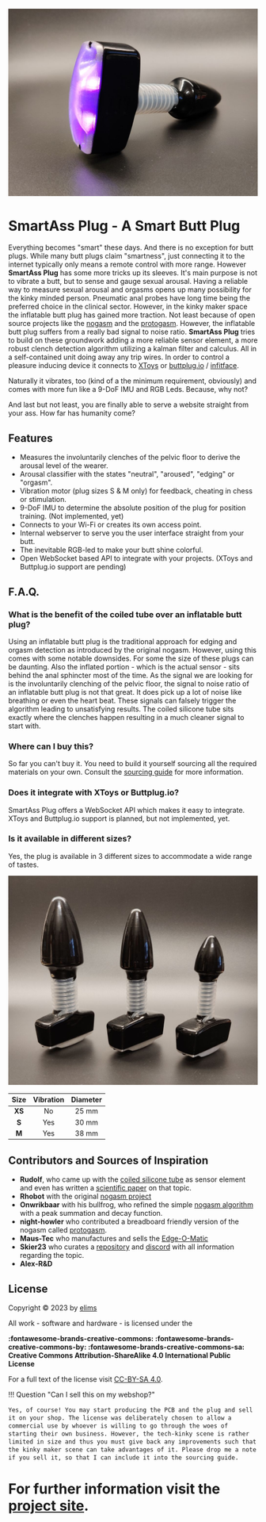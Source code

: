 ![SmartAss Plug](docs/img/SmartAssPlug.jpg)

# SmartAss Plug - A Smart Butt Plug

Everything becomes "smart" these days. And there is no exception for butt plugs. While many butt plugs claim "smartness", just connecting it to the internet typically only means a remote control with more range. However **SmartAss Plug** has some more tricks up its sleeves. It's main purpose is not to vibrate a butt, but to sense and gauge sexual arousal. Having a reliable way to measure sexual arousal and orgasms opens up many possibility for the kinky minded person. Pneumatic anal probes have long time being the preferred choice in the clinical sector. However, in the kinky maker space the inflatable butt plug has gained more traction. Not least because of open source projects like the [nogasm](https://github.com/nogasm/nogasm) and the [protogasm](https://github.com/night-howler/protogasm). However, the inflatable butt plug suffers from a really bad signal to noise ratio. **SmartAss Plug** tries to build on these groundwork adding a more reliable sensor element, a more robust clench detection algorithm utilizing a kalman filter and calculus. All in a self-contained unit doing away any trip wires. In order to control a pleasure inducing device it connects to [XToys](https://xtoys.app/) or [buttplug.io](https://buttplug.io/) / [infitface](https://github.com/intiface/intiface-central).

Naturally it vibrates, too (kind of a the minimum requirement, obviously) and comes with more fun like a 9-DoF IMU and RGB Leds. Because, why not?

And last but not least, you are finally able to serve a website straight from your ass. How far has humanity come?

## Features

- Measures the involuntarily clenches of the pelvic floor to derive the arousal level of the wearer.
- Arousal classifier with the states "neutral", "aroused", "edging" or "orgasm".
- Vibration motor (plug sizes S & M only) for feedback, cheating in chess or stimulation.
- 9-DoF IMU to determine the absolute position of the plug for position training. (Not implemented, yet)
- Connects to your Wi-Fi or creates its own access point.
- Internal webserver to serve you the user interface straight from your butt.
- The inevitable RGB-led to make your butt shine colorful.
- Open WebSocket based API to integrate with your projects. (XToys and Buttplug.io support are pending)

## F.A.Q.

### What is the benefit of the coiled tube over an inflatable butt plug?

Using an inflatable butt plug is the traditional approach for edging and orgasm detection as introduced by the original nogasm. However, using this comes with some notable downsides. For some the size of these plugs can be daunting. Also the inflated portion - which is the actual sensor - sits behind the anal sphincter most of the time. As the signal we are looking for is the involuntarily clenching of the pelvic floor, the signal to noise ratio of an inflatable butt plug is not that great. It does pick up a lot of noise like breathing or even the heart beat. These signals can falsely trigger the algorithm leading to unsatisfying results. The coiled silicone tube sits exactly where the clenches happen resulting in a much cleaner signal to start with.

### Where can I buy this?

So far you can't buy it. You need to build it yourself sourcing all the required materials on your own. Consult the [sourcing guide](MakeIt/sourcing.md) for more information.

### Does it integrate with XToys or Buttplug.io?

SmartAss Plug offers a WebSocket API which makes it easy to integrate. XToys and Buttplug.io support is planned, but not implemented, yet.

### Is it available in different sizes?

Yes, the plug is available in 3 different sizes to accommodate a wide range of tastes.

![SmartAss Plug](docs/img/SmartAssPlugTrio.jpg)

|  Size  |    Vibration     | Diameter |
| :----: | :--------------: | :------: |
| **XS** | No               |  25 mm   |
| **S**  | Yes              |  30 mm   |
| **M**  | Yes              |  38 mm   |

## Contributors and Sources of Inspiration

- **Rudolf**, who came up with the [coiled silicone tube](https://www.thingiverse.com/thing:3543727) as sensor element and even has written a [scientific paper](https://www.degruyter.com/document/doi/10.1515/pjbr-2020-0014/pdf) on that topic.
- **Rhobot** with the original [nogasm project](https://github.com/nogasm/nogasm)
- **Onwrikbaar** with his bullfrog, who refined the simple [nogasm algorithm](https://github.com/Onwrikbaar/Bullfrog) with a peak summation and decay function.
- **night-howler** who contributed a breadboard friendly version of the nogasm called [protogasm](https://github.com/night-howler/protogasm).
- **Maus-Tec** who manufactures and sells the [Edge-O-Matic](https://github.com/MausTec/edge-o-matic-3000)
- **Skier23** who curates a [repository](https://github.com/Edging-Machines/Edging-Machines) and [discord](https://discord.gg/EvYbZBf) with all information regarding the topic.
- **Alex-R&D**

## License

Copyright &copy; 2023 by <a href="https://github.com/theelims"  target="_blank" rel="noopener">elims</a>

All work - software and hardware - is licensed under the

**:fontawesome-brands-creative-commons: :fontawesome-brands-creative-commons-by: :fontawesome-brands-creative-commons-sa: Creative Commons Attribution-ShareAlike 4.0 International Public License**

For a full text of the license visit [CC-BY-SA 4.0](https://creativecommons.org/licenses/by-sa/4.0/).

!!! Question "Can I sell this on my webshop?"

    Yes, of course! You may start producing the PCB and the plug and sell it on your shop. The license was deliberately chosen to allow a commercial use by whoever is willing to go through the woes of starting their own business. However, the tech-kinky scene is rather limited in size and thus you must give back any improvements such that the kinky maker scene can take advantages of it. Please drop me a note if you sell it, so that I can include it into the sourcing guide.

# For further information visit the [project site](https://theelims.github.io/SmartAssPlug/).
